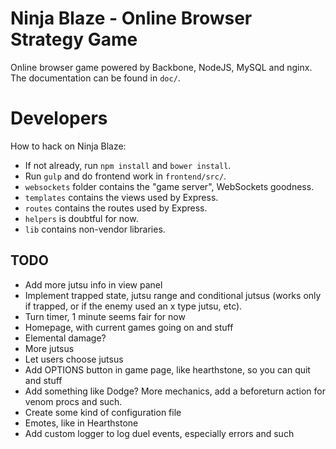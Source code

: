 # Ninja Blaze - Online Browser Strategy Game
Online browser game powered by Backbone, NodeJS, MySQL and nginx.
The documentation can be found in `doc/`.

# Developers
How to hack on Ninja Blaze:

 * If not already, run `npm install` and `bower install`.
 * Run `gulp` and do frontend work in `frontend/src/`.
 * `websockets` folder contains the "game server", WebSockets goodness.
 * `templates` contains the views used by Express.
 * `routes` contains the routes used by Express.
 * `helpers` is doubtful for now.
 * `lib` contains non-vendor libraries.

## TODO

 * Add more jutsu info in view panel
 * Implement trapped state, jutsu range and conditional jutsus (works only if trapped, or if the enemy used an x type jutsu, etc).
 * Turn timer, 1 minute seems fair for now
 * Homepage, with current games going on and stuff
 * Elemental damage?
 * More jutsus
 * Let users choose jutsus
 * Add OPTIONS button in game page, like hearthstone, so you can quit and stuff
 * Add something like Dodge? More mechanics, add a beforeturn action for venom procs and such.
 * Create some kind of configuration file
 * Emotes, like in Hearthstone
 * Add custom logger to log duel events, especially errors and such
